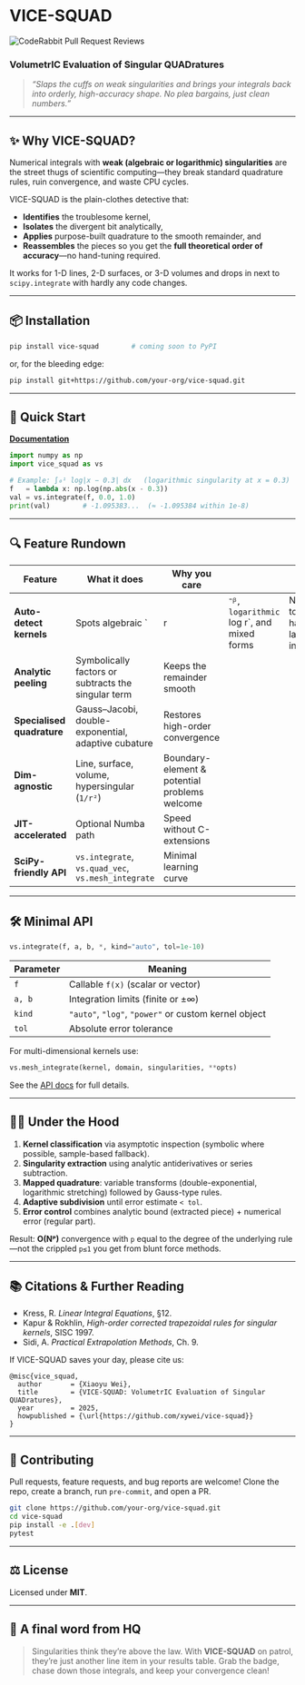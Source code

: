 # VICE-SQUAD

![CodeRabbit Pull Request Reviews](https://img.shields.io/coderabbit/prs/github/xywei/vice-squad?utm_source=oss&utm_medium=github&utm_campaign=xywei%2Fvice-squad&labelColor=171717&color=FF570A&link=https%3A%2F%2Fcoderabbit.ai&label=CodeRabbit+Reviews)

### **V**olumetr**IC** **E**valuation of **S**ingular **QUAD**ratures

> *“Slaps the cuffs on weak singularities and brings your integrals back into orderly, high-accuracy shape. No plea bargains, just clean numbers.”*

---

## ✨ Why VICE-SQUAD?

Numerical integrals with **weak (algebraic or logarithmic) singularities** are the street thugs of scientific computing—they break standard quadrature rules, ruin convergence, and waste CPU cycles.

VICE-SQUAD is the plain-clothes detective that:

* **Identifies** the troublesome kernel,
* **Isolates** the divergent bit analytically,
* **Applies** purpose-built quadrature to the smooth remainder, and
* **Reassembles** the pieces so you get the **full theoretical order of accuracy**—no hand-tuning required.

It works for 1-D lines, 2-D surfaces, or 3-D volumes and drops in next to `scipy.integrate` with hardly any code changes.

---

## 📦 Installation

```bash
pip install vice-squad        # coming soon to PyPI
```

or, for the bleeding edge:

```bash
pip install git+https://github.com/your-org/vice-squad.git
```

---

## 🚀 Quick Start

[**Documentation**](https://xywei.github.io/vice-squad/)

```python
import numpy as np
import vice_squad as vs

# Example: ∫₀¹ log|x − 0.3| dx   (logarithmic singularity at x = 0.3)
f   = lambda x: np.log(np.abs(x - 0.3))
val = vs.integrate(f, 0.0, 1.0)
print(val)        # -1.095383...  (≈ -1.095384 within 1e-8)
```

---

## 🔍 Feature Rundown

| Feature                    | What it does                                        | Why you care                                  |                                            |                                 |
| -------------------------- | --------------------------------------------------- | --------------------------------------------- | ------------------------------------------ | ------------------------------- |
| **Auto-detect kernels**    | Spots algebraic \`                                  | r                                             | ⁻ᵝ`, logarithmic `log r\`, and mixed forms | No need to hand-label integrals |
| **Analytic peeling**       | Symbolically factors or subtracts the singular term | Keeps the remainder smooth                    |                                            |                                 |
| **Specialised quadrature** | Gauss–Jacobi, double-exponential, adaptive cubature | Restores high-order convergence               |                                            |                                 |
| **Dim-agnostic**           | Line, surface, volume, hypersingular (`1/r²`)       | Boundary-element & potential problems welcome |                                            |                                 |
| **JIT-accelerated**        | Optional Numba path                                 | Speed without C-extensions                    |                                            |                                 |
| **SciPy-friendly API**     | `vs.integrate`, `vs.quad_vec`, `vs.mesh_integrate`  | Minimal learning curve                        |                                            |                                 |

---

## 🛠️ Minimal API

```python
vs.integrate(f, a, b, *, kind="auto", tol=1e-10)
```

| Parameter | Meaning                                              |
| --------- | ---------------------------------------------------- |
| `f`       | Callable `f(x)` (scalar or vector)                   |
| `a, b`    | Integration limits (finite or ±∞)                    |
| `kind`    | `"auto"`, `"log"`, `"power"` or custom kernel object |
| `tol`     | Absolute error tolerance                             |

For multi-dimensional kernels use:

```python
vs.mesh_integrate(kernel, domain, singularities, **opts)
```

See the [API docs](docs/API.md) for full details.

---

## 🧑‍🔬 Under the Hood

1. **Kernel classification** via asymptotic inspection (symbolic where possible, sample-based fallback).
2. **Singularity extraction** using analytic antiderivatives or series subtraction.
3. **Mapped quadrature**: variable transforms (double-exponential, logarithmic stretching) followed by Gauss-type rules.
4. **Adaptive subdivision** until error estimate `< tol`.
5. **Error control** combines analytic bound (extracted piece) + numerical error (regular part).

Result: **O(Nᵖ)** convergence with `p` equal to the degree of the underlying rule—not the crippled `p≤1` you get from blunt force methods.

---

## 📚 Citations & Further Reading

* Kress, R. *Linear Integral Equations*, §12.
* Kapur & Rokhlin, *High-order corrected trapezoidal rules for singular kernels*, SISC 1997.
* Sidi, A. *Practical Extrapolation Methods*, Ch. 9.

If VICE-SQUAD saves your day, please cite us:

```text
@misc{vice_squad,
  author       = {Xiaoyu Wei},
  title        = {VICE-SQUAD: VolumetrIC Evaluation of Singular QUADratures},
  year         = 2025,
  howpublished = {\url{https://github.com/xywei/vice-squad}}
}
```


---

## 🤝 Contributing

Pull requests, feature requests, and bug reports are welcome!
Clone the repo, create a branch, run `pre-commit`, and open a PR.

```bash
git clone https://github.com/your-org/vice-squad.git
cd vice-squad
pip install -e .[dev]
pytest
```

---

## ⚖️ License

Licensed under **MIT**.

---

## 💬 A final word from HQ

> Singularities think they’re above the law.
> With **VICE-SQUAD** on patrol, they’re just another line item in your results table.
> Grab the badge, chase down those integrals, and keep your convergence clean!
